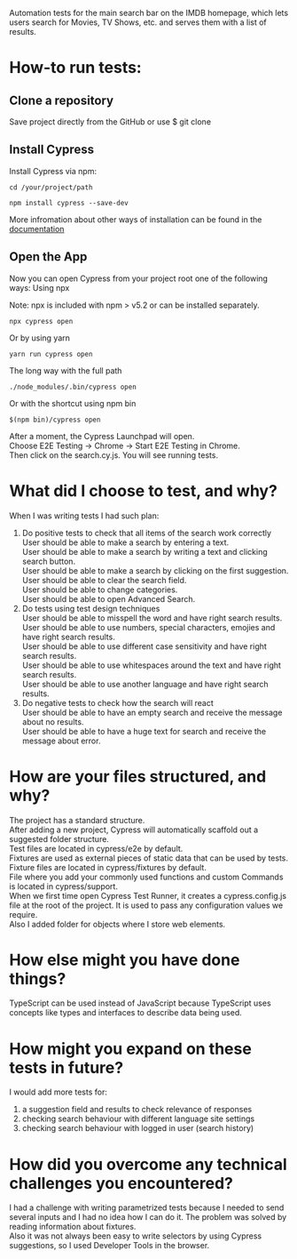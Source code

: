 Automation tests for the main search bar on the IMDB homepage, which lets users search for Movies, TV Shows, etc. and serves them with a list of results.

# How-to run tests:

## Clone a repository
Save project directly from the GitHub or use $ git clone

## Install Cypress
Install Cypress via npm:
```
cd /your/project/path
```
```
npm install cypress --save-dev
```
More infromation about other ways of installation can be found in the [documentation](https://docs.cypress.io/guides/getting-started/installing-cypress#What-you-ll-learn)

## Open the App
Now you can open Cypress from your project root one of the following ways:
Using npx

Note: npx is included with npm > v5.2 or can be installed separately.
```
npx cypress open
```
Or by using yarn
```
yarn run cypress open
```
The long way with the full path
```
./node_modules/.bin/cypress open
```
Or with the shortcut using npm bin
```
$(npm bin)/cypress open
```
After a moment, the Cypress Launchpad will open.  
Choose E2E Testing -> Chrome -> Start E2E Testing in Chrome.  
Then click on the search.cy.js. You will see running tests.  

# What did I choose to test, and why?
When I was writing tests I had such plan:  
1. Do positive tests to check that all items of the search work correctly  
User should be able to make a search by entering a text.  
User should be able to make a search by writing a text and clicking search button.  
User should be able to make a search by clicking on the first suggestion.  
User should be able to clear the search field.  
User should be able to change categories.  
User should be able to open Advanced Search.  
2. Do tests using test design techniques  
User should be able to misspell the word and have right search results.  
User should be able to use numbers, special characters, emojies and have right search results.  
User should be able to use different case sensitivity and have right search results.  
User should be able to use whitespaces around the text and have right search results.  
User should be able to use another language and have right search results.  
3. Do negative tests to check how the search will react  
User should be able to have an empty search and receive the message about no results.  
User should be able to have a huge text for search and receive the message about error.  

# How are your files structured, and why?
The project has a standard structure.  
After adding a new project, Cypress will automatically scaffold out a suggested folder structure.  
Test files are located in cypress/e2e by default.  
Fixtures are used as external pieces of static data that can be used by tests. Fixture files are located in cypress/fixtures by default.  
File where you add your commonly used functions and custom Commands is located in cypress/support.  
When we first time open Cypress Test Runner, it creates a cypress.config.js file at the root of the project. It is used to pass any configuration values we require.  
Also I added folder for objects where I store web elements.  

# How else might you have done things?
TypeScript can be used instead of JavaScript because TypeScript uses concepts like types and interfaces to describe data being used.  

# How might you expand on these tests in future?
I would add more tests for:  
1. a suggestion field and results to check relevance of responses  
2. checking search behaviour with different language site settings  
3. checking search behaviour with logged in user (search history)  

# How did you overcome any technical challenges you encountered?
I had a challenge with writing parametrized tests because I needed to send several inputs and I had no idea how I can do it. The problem was solved by reading information about fixtures.  
Also it was not always been easy to write selectors by using Cypress suggestions, so I used Developer Tools in the browser.  
